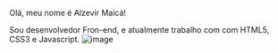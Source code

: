 Olá, meu nome é Alzevir Maicá!

Sou desenvolvedor Fron-end, e atualmente trabalho com com HTML5, CSS3 e Javascript.
![image](https://user-images.githubusercontent.com/109627751/202607662-8470be74-7119-477b-a6f7-b015eb5b618e.png)
